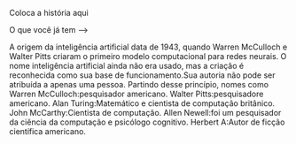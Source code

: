 Coloca a história aqui

O que você já tem -->

A origem da inteligência artificial data de 1943, quando Warren McCulloch e Walter Pitts criaram o primeiro modelo computacional para redes neurais. O nome inteligência artificial ainda não era usado, mas a criação é reconhecida como sua base de funcionamento.Sua autoria não pode ser atribuída a apenas uma pessoa. Partindo desse princípio, nomes como Warren McCulloch:pesquisador americano.
Walter Pitts:pesquisadore americano.
Alan Turing:Matemático e cientista de computação britânico.
John McCarthy:Cientista de computação.
Allen Newell:foi um pesquisador da ciência da computação e psicólogo cognitivo.
Herbert A:Autor de ficção científica americano.
